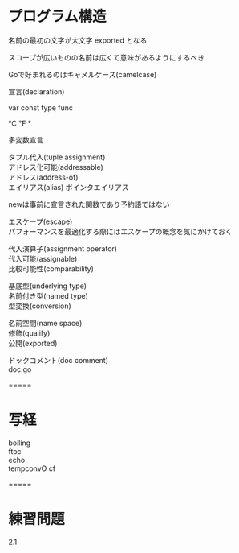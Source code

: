 # プログラム構造

名前の最初の文字が大文字 exported となる  

スコープが広いものの名前は広くて意味があるようにするべき  

Goで好まれるのはキャメルケース(camelcase)  

宣言(declaration)  

var const type func  


℃ ℉ °


多変数宣言  

タプル代入(tuple assignment)  
アドレス化可能(addressable)  
アドレス(address-of)  
エイリアス(alias)
ポインタエイリアス  

newは事前に宣言された関数であり予約語ではない  

エスケープ(escape)  
パフォーマンスを最適化する際にはエスケープの概念を気にかけておく  

代入演算子(assignment operator)  
代入可能(assignable)  
比較可能性(comparability)  

基底型(underlying type)  
名前付き型(named type)  
型変換(conversion)  

名前空間(name space)  
修飾(qualify)  
公開(exported)  

ドックコメント(doc comment)  
doc.go  



=====  
# 写経  
boiling  
ftoc  
echo  
tempconvO
cf


=====  
# 練習問題  
2.1  




